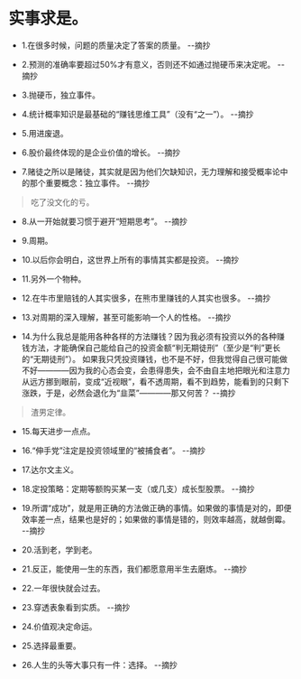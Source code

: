 # 实事求是。

- 1.在很多时候，问题的质量决定了答案的质量。 --摘抄

- 2.预测的准确率要超过50%才有意义，否则还不如通过抛硬币来决定呢。 --摘抄

- 3.抛硬币，独立事件。

- 4.统计概率知识是最基础的“赚钱思维工具”（没有“之一”）。 --摘抄

- 5.用进废退。

- 6.股价最终体现的是企业价值的增长。 --摘抄

- 7.赌徒之所以是赌徒，其实就是因为他们欠缺知识，无力理解和接受概率论中的那个重要概念：独立事件。 --摘抄

>吃了没文化的亏。

- 8.从一开始就要习惯于避开“短期思考”。 --摘抄

- 9.周期。

- 10.以后你会明白，这世界上所有的事情其实都是投资。 --摘抄

- 11.另外一个物种。

- 12.在牛市里赔钱的人其实很多，在熊市里赚钱的人其实也很多。 --摘抄

- 13.对周期的深入理解，甚至可能影响一个人的性格。 --摘抄

- 14.为什么我总是能用各种各样的方法赚钱？因为我必须有投资以外的各种赚钱方法，才能确保自己能给自己的投资金额“判无期徒刑”（至少是“判”更长的“无期徒刑”）。 如果我只凭投资赚钱，也不是不好，但我觉得自己很可能做不好————因为我的心态会变，会患得患失，会不由自主地把眼光和注意力从远方挪到眼前，变成“近视眼”，看不透周期，看不到趋势，能看到的只剩下涨跌，于是，必然会退化为“韭菜”————那又何苦？ --摘抄

>渣男定律。

- 15.每天进步一点点。

- 16.“伸手党”注定是投资领域里的“被捕食者”。 --摘抄

- 17.达尔文主义。

- 18.定投策略：定期等额购买某一支（或几支）成长型股票。 --摘抄

- 19.所谓“成功”，就是用正确的方法做正确的事情。如果做的事情是对的，即便效率差一点，结果也是好的；如果做的事情是错的，则效率越高，就越倒霉。 --摘抄

- 20.活到老，学到老。

- 21.反正，能使用一生的东西，我们都愿意用半生去磨炼。 --摘抄

- 22.一年很快就会过去。

- 23.穿透表象看到实质。 --摘抄

- 24.价值观决定命运。

- 25.选择最重要。

- 26.人生的头等大事只有一件：选择。 --摘抄
